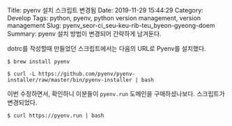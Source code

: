 Title: pyenv 설치 스크립트 변경됨
Date: 2019-11-29 15:44:29
Category: Develop
Tags: python, pyenv, python version management, version management
Slug: pyenv_seor-ci_seu-keu-rib-teu_byeon-gyeong-doem
Summary: pyenv 설치 방법이 변경되어 간략하게 남겨둔다.

dotrc를 작성할때 만들었던 스크립트에서는 다음의 URL로 Pyenv를 설치했다.

```shell
$ brew install pyenv

$ curl -L https://github.com/pyenv/pyenv-installer/raw/master/bin/pyenv-installer | bash
```

이번 수정하면서, 확인하니 이분들이 `pyenv.run` 도메인을 구매하셨나보다. 스크립트가 변경되었다.

```shell
$ curl https://pyenv.run | bash
```

